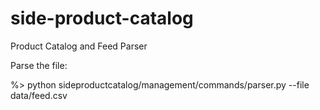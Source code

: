 side-product-catalog
====================

Product Catalog and Feed Parser

Parse the file:

%> python sideproductcatalog/management/commands/parser.py --file data/feed.csv

